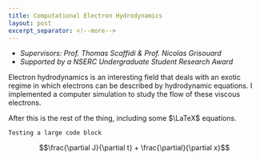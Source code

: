 ```yaml
---
title: Computational Electron Hydrodynamics
layout: post
excerpt_separator: <!--more-->
---
```

- *Supervisors: Prof. Thomas Scaffidi & Prof. Nicolas Grisouard*
- *Supported by a NSERC Undergraduate Student Research Award*

Electron hydrodynamics is an interesting field that deals with an exotic regime in which electrons can be described by hydrodynamic equations.  I implemented a computer simulation to study the flow of these viscous electrons.

<!--more-->

After this is the rest of the thing, including some $\LaTeX$ equations.

`Testing a large code block`

$$\frac{\partial J}{\partial t} + \frac{\partial}{\partial x}$$
